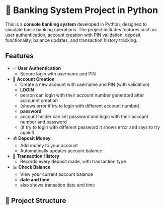 # 🏦 Banking System Project in Python

This is a **console banking system** developed in Python, designed to simulate basic banking operations. The project includes features such as user authentication, account creation with PIN validation, deposit functionality, balance updates, and transaction history tracking.

## Features

- ✅ **User Authentication**
  - Secure login with username and PIN
- 🧾 **Account Creation**
  - Create a new account with username and PIN (with validation)
  - **LOGIN**
  - person can login with their account number generated after accounnt creation
  - (shows error if try to login with different account number)
  - **password**
  - account holder can set password and login with their account number and password
  - (if try to login with different password it shows error and says to try again!)
- 💰 **Deposit Money**
  - Add money to your account
  - Automatically updates account balance
- 📜 **Transaction History**
  - Records every deposit made, with transaction type
- 📊 **Check Balance**
  - View your current account balance
  - **date and time**
  - also shows transation date and time

## 📂 Project Structure


